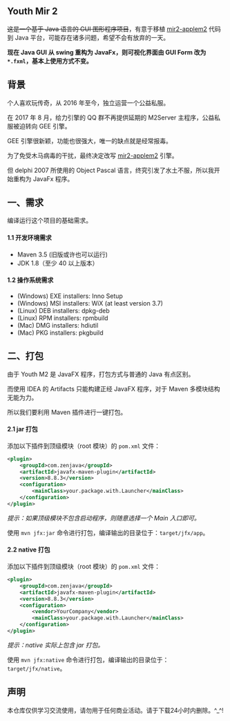 [mir2-applem2]:https://github.com/mrzhqiang/mir2-applem2

Youth Mir 2
-----------
~~这是一个基于 Java 语言的 GUI 图形程序项目~~，有意于移植 [mir2-applem2][1] 代码到 Java 平台，可能存在诸多问题，希望不会有放弃的一天。

**现在 Java GUI 从 swing 重构为 JavaFx，则可视化界面由 GUI Form 改为 `*.fxml`，基本上使用方式不变。**

## 背景
个人喜欢玩传奇，从 2016 年至今，独立运营一个公益私服。

在 2017 年 8 月，给力引擎的 QQ 群不再提供延期的 M2Server 主程序，公益私服被迫转向 GEE 引擎。

GEE 引擎很新颖，功能也很强大，唯一的缺点就是经常报毒。

为了免受木马病毒的干扰，最终决定改写 [mir2-applem2][1] 引擎。

但 delphi 2007 所使用的 Object Pascal 语言，终究引发了水土不服，所以我开始重构为 JavaFx 程序。

## 一、需求
编译运行这个项目的基础需求。

#### 1.1 开发环境需求
- Maven 3.5 (旧版或许也可以运行)
- JDK 1.8（至少 40 以上版本）

#### 1.2 操作系统需求
- (Windows) EXE installers: Inno Setup
- (Windows) MSI installers: WiX (at least version 3.7)
- (Linux) DEB installers: dpkg-deb
- (Linux) RPM installers: rpmbuild
- (Mac) DMG installers: hdiutil
- (Mac) PKG installers: pkgbuild

## 二、打包
由于 Youth M2 是 JavaFX 程序，打包方式与普通的 Java 有点区别。

而使用 IDEA 的 Artifacts 只能构建正经 JavaFX 程序，对于 Maven 多模块结构无能为力。

所以我们要利用 Maven 插件进行一键打包。

#### 2.1 jar 打包
添加以下插件到顶级模块（root 模块）的 `pom.xml` 文件：
```xml
<plugin>
    <groupId>com.zenjava</groupId>
    <artifactId>javafx-maven-plugin</artifactId>
    <version>8.8.3</version>
    <configuration>
        <mainClass>your.package.with.Launcher</mainClass>
    </configuration>
</plugin>
```

*提示：如果顶级模块不包含启动程序，则随意选择一个 Main 入口即可。*

使用 `mvn jfx:jar` 命令进行打包，编译输出的目录位于：`target/jfx/app`。

#### 2.2 native 打包
添加以下插件到顶级模块（root 模块）的 `pom.xml` 文件：
```xml
<plugin>
    <groupId>com.zenjava</groupId>
    <artifactId>javafx-maven-plugin</artifactId>
    <version>8.8.3</version>
    <configuration>
        <vendor>YourCompany</vendor>
        <mainClass>your.package.with.Launcher</mainClass>
    </configuration>
</plugin>
```

*提示：native 实际上包含 jar 打包。*

使用 `mvn jfx:native` 命令进行打包，编译输出的目录位于：`target/jfx/native`。

## 声明
本仓库仅供学习交流使用，请勿用于任何商业活动。请于下载24小时内删除。^_^!


[1]:https://github.com/mrzhqiang/mir2-applem2